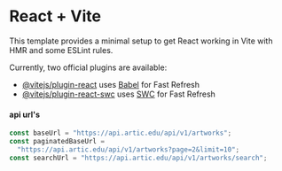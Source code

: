 # React + Vite

This template provides a minimal setup to get React working in Vite with HMR and some ESLint rules.

Currently, two official plugins are available:

- [@vitejs/plugin-react](https://github.com/vitejs/vite-plugin-react/blob/main/packages/plugin-react/README.md) uses [Babel](https://babeljs.io/) for Fast Refresh
- [@vitejs/plugin-react-swc](https://github.com/vitejs/vite-plugin-react-swc) uses [SWC](https://swc.rs/) for Fast Refresh

#### api url's

```js
const baseUrl = "https://api.artic.edu/api/v1/artworks";
const paginatedBaseUrl =
  "https://api.artic.edu/api/v1/artworks?page=2&limit=10";
const searchUrl = "https://api.artic.edu/api/v1/artworks/search";
```
